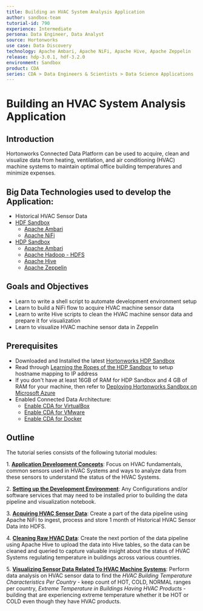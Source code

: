 ```yaml
---
title: Building an HVAC System Analysis Application
author: sandbox-team
tutorial-id: 790
experience: Intermediate
persona: Data Engineer, Data Analyst
source: Hortonworks
use case: Data Discovery
technology: Apache Ambari, Apache NiFi, Apache Hive, Apache Zeppelin
release: hdp-3.0.1, hdf-3.2.0
environment: Sandbox
product: CDA
series: CDA > Data Engineers & Scientists > Data Science Applications
---
```


# Building an HVAC System Analysis Application

## Introduction

Hortonworks Connected Data Platform can be used to acquire, clean and visualize data from heating, ventilation, and air conditioning (HVAC) machine systems to maintain optimal office building temperatures and minimize expenses.

## Big Data Technologies used to develop the Application:

- Historical HVAC Sensor Data
- [HDF Sandbox](https://hortonworks.com/products/data-platforms/hdf/)
    - [Apache Ambari](https://ambari.apache.org/)
    - [Apache NiFi](https://nifi.apache.org/)
- [HDP Sandbox](https://hortonworks.com/products/data-platforms/hdp/)
    - [Apache Ambari](https://ambari.apache.org/)
    - [Apache Hadoop - HDFS](http://hadoop.apache.org/docs/r2.7.6/)
    - [Apache Hive](https://hive.apache.org/)
    - [Apache Zeppelin](https://zeppelin.apache.org/)

## Goals and Objectives

- Learn to write a shell script to automate development environment setup
- Learn to build a NiFi flow to acquire HVAC machine sensor data
- Learn to write Hive scripts to clean the HVAC machine sensor data and prepare it for visualization
- Learn to visualize HVAC machine sensor data in Zeppelin

## Prerequisites

- Downloaded and Installed the latest [Hortonworks HDP Sandbox](https://www.cloudera.com/downloads/hortonworks-sandbox/hdp.html)
- Read through [Learning the Ropes of the HDP Sandbox](https://hortonworks.com/tutorial/learning-the-ropes-of-the-hortonworks-sandbox/) to setup hostname mapping to IP address
- If you don't have at least 16GB of RAM for HDP Sandbox and 4 GB of RAM for your machine, then refer to [Deploying Hortonworks Sandbox on Microsoft Azure](https://hortonworks.com/tutorial/sandbox-deployment-and-install-guide/section/4/)
- Enabled Connected Data Architecture:
  - [Enable CDA for VirtualBox](https://hortonworks.com/tutorial/sandbox-deployment-and-install-guide/section/1/#enable-connected-data-architecture-cda---advanced-topic)
  - [Enable CDA for VMware](https://hortonworks.com/tutorial/sandbox-deployment-and-install-guide/section/2/#enable-connected-data-architecture-cda---advanced-topic)
  - [Enable CDA for Docker](https://hortonworks.com/tutorial/sandbox-deployment-and-install-guide/section/3/#enable-connected-data-architecture-cda---advanced-topic)

## Outline

The tutorial series consists of the following tutorial modules:

1\. **[Application Development Concepts](https://hortonworks.com/tutorial/building-an-hvac-system-analysis-application/section/1/)**: Focus on HVAC fundamentals, common sensors used in HVAC Systems and ways to analyze data from these sensors to understand the status of the HVAC Systems.

2\. **[Setting up the Development Environment](https://hortonworks.com/tutorial/building-an-hvac-system-analysis-application/section/2/)**: Any Configurations and/or software services that may need to be installed prior to building the data pipeline and visualization notebook.

3\. **[Acquiring HVAC Sensor Data](https://hortonworks.com/tutorial/building-an-hvac-system-analysis-application/section/3/)**: Create a part of the data pipeline using Apache NiFi to ingest, process and store 1 month of Historical HVAC Sensor Data into HDFS.

4\. **[Cleaning Raw HVAC Data](https://hortonworks.com/tutorial/building-an-hvac-system-analysis-application/section/4/)**: Create the next portion of the data pipeline using Apache Hive to upload the data into Hive tables, so the data can be cleaned and queried to capture valuable insight about the status of HVAC Systems regulating temperature in buildings across various countries.

5\. **[Visualizing Sensor Data Related To HVAC Machine Systems](https://hortonworks.com/tutorial/building-an-hvac-system-analysis-application/section/5/)**: Perform data analysis on HVAC sensor data to find the _HVAC Building Temperature Characteristics Per Country_ - keep count of HOT, COLD, NORMAL ranges per country, _Extreme Temperature in Buildings Having HVAC Products_ - building that are experiencing extreme temperature whether it be HOT or COLD even though they have HVAC products.
